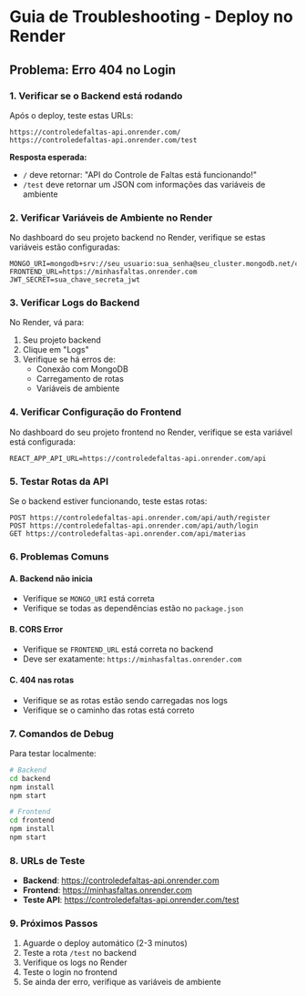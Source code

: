 # Guia de Troubleshooting - Deploy no Render

## Problema: Erro 404 no Login

### 1. Verificar se o Backend está rodando

Após o deploy, teste estas URLs:

```
https://controledefaltas-api.onrender.com/
https://controledefaltas-api.onrender.com/test
```

**Resposta esperada:**
- `/` deve retornar: "API do Controle de Faltas está funcionando!"
- `/test` deve retornar um JSON com informações das variáveis de ambiente

### 2. Verificar Variáveis de Ambiente no Render

No dashboard do seu projeto backend no Render, verifique se estas variáveis estão configuradas:

```
MONGO_URI=mongodb+srv://seu_usuario:sua_senha@seu_cluster.mongodb.net/controle_faltas
FRONTEND_URL=https://minhasfaltas.onrender.com
JWT_SECRET=sua_chave_secreta_jwt
```

### 3. Verificar Logs do Backend

No Render, vá para:
1. Seu projeto backend
2. Clique em "Logs"
3. Verifique se há erros de:
   - Conexão com MongoDB
   - Carregamento de rotas
   - Variáveis de ambiente

### 4. Verificar Configuração do Frontend

No dashboard do seu projeto frontend no Render, verifique se esta variável está configurada:

```
REACT_APP_API_URL=https://controledefaltas-api.onrender.com/api
```

### 5. Testar Rotas da API

Se o backend estiver funcionando, teste estas rotas:

```
POST https://controledefaltas-api.onrender.com/api/auth/register
POST https://controledefaltas-api.onrender.com/api/auth/login
GET https://controledefaltas-api.onrender.com/api/materias
```

### 6. Problemas Comuns

#### A. Backend não inicia
- Verifique se `MONGO_URI` está correta
- Verifique se todas as dependências estão no `package.json`

#### B. CORS Error
- Verifique se `FRONTEND_URL` está correta no backend
- Deve ser exatamente: `https://minhasfaltas.onrender.com`

#### C. 404 nas rotas
- Verifique se as rotas estão sendo carregadas nos logs
- Verifique se o caminho das rotas está correto

### 7. Comandos de Debug

Para testar localmente:

```bash
# Backend
cd backend
npm install
npm start

# Frontend
cd frontend
npm install
npm start
```

### 8. URLs de Teste

- **Backend**: https://controledefaltas-api.onrender.com
- **Frontend**: https://minhasfaltas.onrender.com
- **Teste API**: https://controledefaltas-api.onrender.com/test

### 9. Próximos Passos

1. Aguarde o deploy automático (2-3 minutos)
2. Teste a rota `/test` no backend
3. Verifique os logs no Render
4. Teste o login no frontend
5. Se ainda der erro, verifique as variáveis de ambiente 
